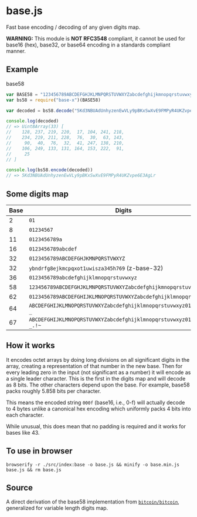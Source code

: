 #	base.js

Fast base encoding / decoding of any given digits map.

**WARNING:** This module is **NOT RFC3548** compliant, it cannot be used for base16 (hex), base32, or base64 encoding in a standards compliant manner.


##	Example

base58

``` javascript
var BASE58 = "123456789ABCDEFGHJKLMNPQRSTUVWXYZabcdefghijkmnopqrstuvwxyz"
var bs58 = require("base-x")(BASE58)

var decoded = bs58.decode("5Kd3NBUAdUnhyzenEwVLy9pBKxSwXvE9FMPyR4UKZvpe6E3AgLr")

console.log(decoded)
// => Uint8Array(33) [
//    128, 237, 219, 220,  17, 104, 241, 218,
//    234, 219, 211, 228,  76,  30,  63, 143,
//     90,  40,  76,  32,  41, 247, 138, 210,
//    106, 249, 133, 131, 164, 153, 222,  91,
//     25
// ]

console.log(bs58.encode(decoded))
// => 5Kd3NBUAdUnhyzenEwVLy9pBKxSwXvE9FMPyR4UKZvpe6E3AgLr
```


##	Some digits map

| Base | Digits                                                                |
| ---- | --------------------------------------------------------------------- |
| 2    | `01`                                                                  |
| 8    | `01234567`                                                            |
| 11   | `0123456789a`                                                         |
| 16   | `0123456789abcdef`                                                    |
| 32   | `0123456789ABCDEFGHJKMNPQRSTVWXYZ`                                    |
| 32   | `ybndrfg8ejkmcpqxot1uwisza345h769` (z-base-32)                        |
| 36   | `0123456789abcdefghijklmnopqrstuvwxyz`                                |
| 58   | `123456789ABCDEFGHJKLMNPQRSTUVWXYZabcdefghijkmnopqrstuvwxyz`          |
| 62   | `0123456789ABCDEFGHIJKLMNOPQRSTUVWXYZabcdefghijklmnopqrstuvwxyz`      |
| 64   | `ABCDEFGHIJKLMNOPQRSTUVWXYZabcdefghijklmnopqrstuvwxyz0123456789-_`    |
| 67   | `ABCDEFGHIJKLMNOPQRSTUVWXYZabcdefghijklmnopqrstuvwxyz0123456789-_.!~` |


##	How it works

It encodes octet arrays by doing long divisions on all significant digits in the array, creating a representation of that number in the new base. Then for every leading zero in the input (not significant as a number) it will encode as a single leader character. This is the first in the digits map and will decode as 8 bits. The other characters depend upon the base. For example, base58 packs roughly 5.858 bits per character.

This means the encoded string `000f` (base16, i.e., 0-f) will actually decode to 4 bytes unlike a canonical hex encoding which uniformly packs 4 bits into each character.

While unusual, this does mean that no padding is required and it works for bases like 43.


##	To use in browser

```shell
browserify -r ./src/index:base -o base.js && minify -o base.min.js base.js && rm base.js
```


##	Source
A direct derivation of the base58 implementation from [`bitcoin/bitcoin`](https://github.com/bitcoin/bitcoin/blob/f1e2f2a85962c1664e4e55471061af0eaa798d40/src/base58.cpp), generalized for variable length digits map.

